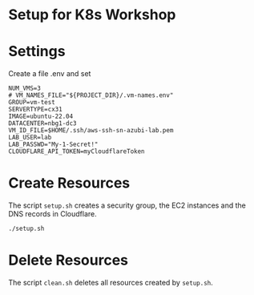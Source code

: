 # Setup for K8s Workshop

# Settings
Create a file .env and set

```shell
NUM_VMS=3
# VM_NAMES_FILE="${PROJECT_DIR}/.vm-names.env"
GROUP=vm-test
SERVERTYPE=cx31
IMAGE=ubuntu-22.04
DATACENTER=nbg1-dc3
VM_ID_FILE=$HOME/.ssh/aws-ssh-sn-azubi-lab.pem
LAB_USER=lab
LAB_PASSWD="My-1-Secret!"
CLOUDFLARE_API_TOKEN=myCloudflareToken
```
# Create Resources
The script `setup.sh` creates a security group, the EC2 instances and the DNS records in Cloudflare.

```shell
./setup.sh
```
# Delete Resources
The script `clean.sh` deletes all resources created by `setup.sh`.
